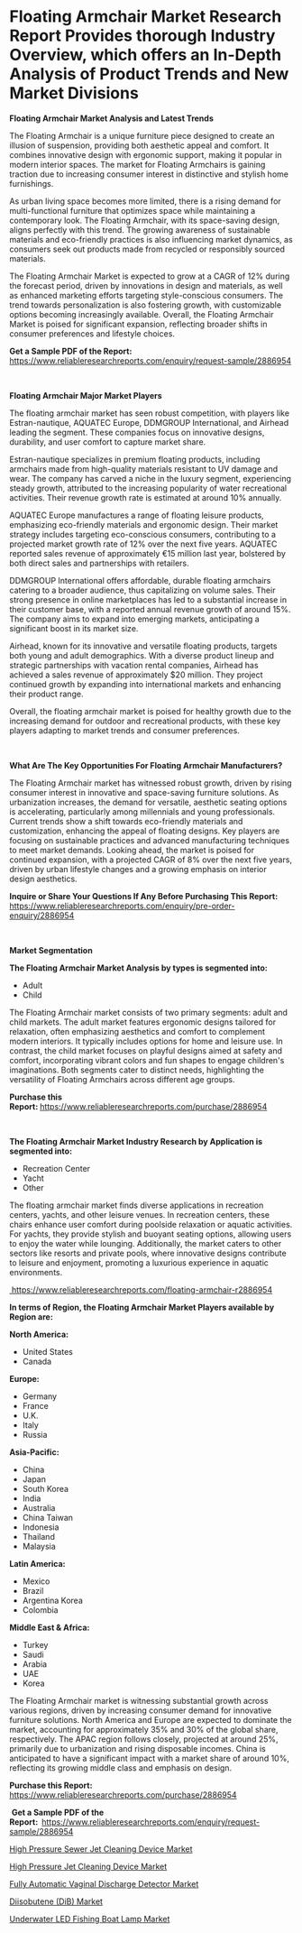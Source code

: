 <p><h1>Floating Armchair Market Research Report Provides thorough Industry Overview, which offers an In-Depth Analysis of Product Trends and New Market Divisions</h1></p><p><strong>Floating Armchair Market Analysis and Latest Trends</strong></p>
<p><p>The Floating Armchair is a unique furniture piece designed to create an illusion of suspension, providing both aesthetic appeal and comfort. It combines innovative design with ergonomic support, making it popular in modern interior spaces. The market for Floating Armchairs is gaining traction due to increasing consumer interest in distinctive and stylish home furnishings. </p><p>As urban living space becomes more limited, there is a rising demand for multi-functional furniture that optimizes space while maintaining a contemporary look. The Floating Armchair, with its space-saving design, aligns perfectly with this trend. The growing awareness of sustainable materials and eco-friendly practices is also influencing market dynamics, as consumers seek out products made from recycled or responsibly sourced materials.</p><p>The Floating Armchair Market is expected to grow at a CAGR of 12% during the forecast period, driven by innovations in design and materials, as well as enhanced marketing efforts targeting style-conscious consumers. The trend towards personalization is also fostering growth, with customizable options becoming increasingly available. Overall, the Floating Armchair Market is poised for significant expansion, reflecting broader shifts in consumer preferences and lifestyle choices.</p></p>
<p><strong>Get a Sample PDF of the Report:&nbsp;</strong> <a href="https://www.reliableresearchreports.com/enquiry/request-sample/2886954?utm_campaign=37&utm_medium=2&utm_source=Github&utm_content=ia&utm_term=13032025&utm_id=floating-armchair">https://www.reliableresearchreports.com/enquiry/request-sample/2886954</a></p>
<p>&nbsp;</p>
<p><strong>Floating Armchair Major Market Players</strong></p>
<p><p>The floating armchair market has seen robust competition, with players like Estran-nautique, AQUATEC Europe, DDMGROUP International, and Airhead leading the segment. These companies focus on innovative designs, durability, and user comfort to capture market share.</p><p>Estran-nautique specializes in premium floating products, including armchairs made from high-quality materials resistant to UV damage and wear. The company has carved a niche in the luxury segment, experiencing steady growth, attributed to the increasing popularity of water recreational activities. Their revenue growth rate is estimated at around 10% annually.</p><p>AQUATEC Europe manufactures a range of floating leisure products, emphasizing eco-friendly materials and ergonomic design. Their market strategy includes targeting eco-conscious consumers, contributing to a projected market growth rate of 12% over the next five years. AQUATEC reported sales revenue of approximately €15 million last year, bolstered by both direct sales and partnerships with retailers.</p><p>DDMGROUP International offers affordable, durable floating armchairs catering to a broader audience, thus capitalizing on volume sales. Their strong presence in online marketplaces has led to a substantial increase in their customer base, with a reported annual revenue growth of around 15%. The company aims to expand into emerging markets, anticipating a significant boost in its market size.</p><p>Airhead, known for its innovative and versatile floating products, targets both young and adult demographics. With a diverse product lineup and strategic partnerships with vacation rental companies, Airhead has achieved a sales revenue of approximately $20 million. They project continued growth by expanding into international markets and enhancing their product range.</p><p>Overall, the floating armchair market is poised for healthy growth due to the increasing demand for outdoor and recreational products, with these key players adapting to market trends and consumer preferences.</p></p>
<p>&nbsp;</p>
<p><strong>What Are The Key Opportunities For Floating Armchair Manufacturers?</strong></p>
<p><p>The Floating Armchair market has witnessed robust growth, driven by rising consumer interest in innovative and space-saving furniture solutions. As urbanization increases, the demand for versatile, aesthetic seating options is accelerating, particularly among millennials and young professionals. Current trends show a shift towards eco-friendly materials and customization, enhancing the appeal of floating designs. Key players are focusing on sustainable practices and advanced manufacturing techniques to meet market demands. Looking ahead, the market is poised for continued expansion, with a projected CAGR of 8% over the next five years, driven by urban lifestyle changes and a growing emphasis on interior design aesthetics.</p></p>
<p><strong>Inquire or Share Your Questions If Any Before Purchasing This Report:</strong> <a href="https://www.reliableresearchreports.com/enquiry/pre-order-enquiry/2886954?utm_campaign=37&utm_medium=2&utm_source=Github&utm_content=ia&utm_term=13032025&utm_id=floating-armchair">https://www.reliableresearchreports.com/enquiry/pre-order-enquiry/2886954</a></p>
<p>&nbsp;</p>
<p><strong>Market Segmentation</strong></p>
<p><strong>The Floating Armchair Market Analysis by types is segmented into:</strong></p>
<p><ul><li>Adult</li><li>Child</li></ul></p>
<p><p>The Floating Armchair market consists of two primary segments: adult and child markets. The adult market features ergonomic designs tailored for relaxation, often emphasizing aesthetics and comfort to complement modern interiors. It typically includes options for home and leisure use. In contrast, the child market focuses on playful designs aimed at safety and comfort, incorporating vibrant colors and fun shapes to engage children's imaginations. Both segments cater to distinct needs, highlighting the versatility of Floating Armchairs across different age groups.</p></p>
<p><strong>Purchase this Report:&nbsp;</strong><a href="https://www.reliableresearchreports.com/purchase/2886954?utm_campaign=37&utm_medium=2&utm_source=Github&utm_content=ia&utm_term=13032025&utm_id=floating-armchair">https://www.reliableresearchreports.com/purchase/2886954</a></p>
<p>&nbsp;</p>
<p><strong>The Floating Armchair Market Industry Research by Application is segmented into:</strong></p>
<p><ul><li>Recreation Center</li><li>Yacht</li><li>Other</li></ul></p>
<p><p>The floating armchair market finds diverse applications in recreation centers, yachts, and other leisure venues. In recreation centers, these chairs enhance user comfort during poolside relaxation or aquatic activities. For yachts, they provide stylish and buoyant seating options, allowing users to enjoy the water while lounging. Additionally, the market caters to other sectors like resorts and private pools, where innovative designs contribute to leisure and enjoyment, promoting a luxurious experience in aquatic environments.</p></p>
<p><a href="https://www.reliableresearchreports.com/floating-armchair-r2886954?utm_campaign=37&utm_medium=2&utm_source=Github&utm_content=ia&utm_term=13032025&utm_id=floating-armchair">&nbsp;https://www.reliableresearchreports.com/floating-armchair-r2886954</a></p>
<p><strong>In terms of Region, the Floating Armchair Market Players available by Region are:</strong></p>
<p>
    <p> <strong> North America: </strong>
        <ul>
            <li>United States</li>
            <li>Canada</li>
        </ul>
        </p> 
    <p> <strong> Europe: </strong>
        <ul>
            <li>Germany</li>
            <li>France</li>
            <li>U.K.</li>
            <li>Italy</li>
            <li>Russia</li>
        </ul>
        </p> 
    <p> <strong> Asia-Pacific: </strong>
        <ul>
            <li>China</li>
            <li>Japan</li>
            <li>South Korea</li>
            <li>India</li>
            <li>Australia</li>
            <li>China Taiwan</li>
            <li>Indonesia</li>
            <li>Thailand</li>
            <li>Malaysia</li>
        </ul>
        </p> 
    <p> <strong> Latin America: </strong>
        <ul>
            <li>Mexico</li>
            <li>Brazil</li>
            <li>Argentina Korea</li>
            <li>Colombia</li>
        </ul>
        </p> 
    <p> <strong> Middle East & Africa: </strong>
        <ul>
            <li>Turkey</li>
            <li>Saudi</li>
            <li>Arabia</li>
            <li>UAE</li>
            <li>Korea</li>
        </ul>
    </p>
    </p>
<p><p>The Floating Armchair market is witnessing substantial growth across various regions, driven by increasing consumer demand for innovative furniture solutions. North America and Europe are expected to dominate the market, accounting for approximately 35% and 30% of the global share, respectively. The APAC region follows closely, projected at around 25%, primarily due to urbanization and rising disposable incomes. China is anticipated to have a significant impact with a market share of around 10%, reflecting its growing middle class and emphasis on design.</p></p>
<p><strong>Purchase this Report: </strong><a href="https://www.reliableresearchreports.com/purchase/2886954?utm_campaign=37&utm_medium=2&utm_source=Github&utm_content=ia&utm_term=13032025&utm_id=floating-armchair">https://www.reliableresearchreports.com/purchase/2886954</a></p>
<p>&nbsp;<strong>Get a Sample PDF of the Report:&nbsp;&nbsp;</strong><a href="https://www.reliableresearchreports.com/enquiry/request-sample/2886954?utm_campaign=37&utm_medium=2&utm_source=Github&utm_content=ia&utm_term=13032025&utm_id=floating-armchair">https://www.reliableresearchreports.com/enquiry/request-sample/2886954</a></p>
<p><strong></strong></p>
<p><p><a href="https://github.com/vsiljgestel/Market-Research-Report-List-1/blob/main/high-pressure-sewer-jet-cleaning-device-market.md?utm_campaign=37&utm_medium=2&utm_source=Github&utm_content=ia&utm_term=13032025&utm_id=floating-armchair">High Pressure Sewer Jet Cleaning Device Market</a></p><p><a href="https://github.com/belhejmawoue/Market-Research-Report-List-1/blob/main/high-pressure-jet-cleaning-device-market.md?utm_campaign=37&utm_medium=2&utm_source=Github&utm_content=ia&utm_term=13032025&utm_id=floating-armchair">High Pressure Jet Cleaning Device Market</a></p><p><a href="https://github.com/aiamekar/Market-Research-Report-List-1/blob/main/fully-automatic-vaginal-discharge-detector-market.md?utm_campaign=37&utm_medium=2&utm_source=Github&utm_content=ia&utm_term=13032025&utm_id=floating-armchair">Fully Automatic Vaginal Discharge Detector Market</a></p><p><a href="https://github.com/kalsirollija/Market-Research-Report-List-1/blob/main/diisobutene-dib-market.md?utm_campaign=37&utm_medium=2&utm_source=Github&utm_content=ia&utm_term=13032025&utm_id=floating-armchair">Diisobutene (DiB) Market</a></p><p><a href="https://github.com/boudykodumi/Market-Research-Report-List-1/blob/main/underwater-led-fishing-boat-lamp-market.md?utm_campaign=37&utm_medium=2&utm_source=Github&utm_content=ia&utm_term=13032025&utm_id=floating-armchair">Underwater  LED Fishing Boat Lamp Market</a></p></p>